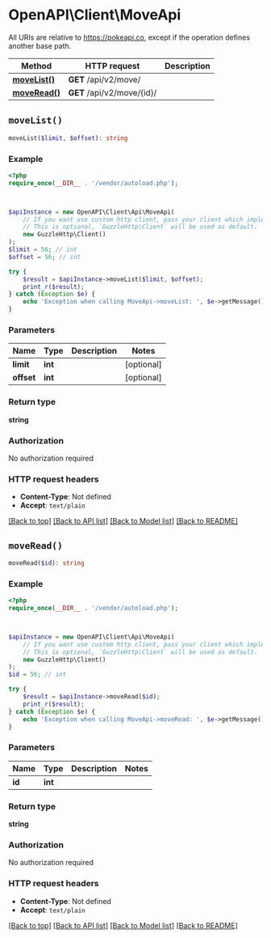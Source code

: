 # OpenAPI\Client\MoveApi

All URIs are relative to https://pokeapi.co, except if the operation defines another base path.

| Method | HTTP request | Description |
| ------------- | ------------- | ------------- |
| [**moveList()**](MoveApi.md#moveList) | **GET** /api/v2/move/ |  |
| [**moveRead()**](MoveApi.md#moveRead) | **GET** /api/v2/move/{id}/ |  |


## `moveList()`

```php
moveList($limit, $offset): string
```



### Example

```php
<?php
require_once(__DIR__ . '/vendor/autoload.php');



$apiInstance = new OpenAPI\Client\Api\MoveApi(
    // If you want use custom http client, pass your client which implements `GuzzleHttp\ClientInterface`.
    // This is optional, `GuzzleHttp\Client` will be used as default.
    new GuzzleHttp\Client()
);
$limit = 56; // int
$offset = 56; // int

try {
    $result = $apiInstance->moveList($limit, $offset);
    print_r($result);
} catch (Exception $e) {
    echo 'Exception when calling MoveApi->moveList: ', $e->getMessage(), PHP_EOL;
}
```

### Parameters

| Name | Type | Description  | Notes |
| ------------- | ------------- | ------------- | ------------- |
| **limit** | **int**|  | [optional] |
| **offset** | **int**|  | [optional] |

### Return type

**string**

### Authorization

No authorization required

### HTTP request headers

- **Content-Type**: Not defined
- **Accept**: `text/plain`

[[Back to top]](#) [[Back to API list]](../../README.md#endpoints)
[[Back to Model list]](../../README.md#models)
[[Back to README]](../../README.md)

## `moveRead()`

```php
moveRead($id): string
```



### Example

```php
<?php
require_once(__DIR__ . '/vendor/autoload.php');



$apiInstance = new OpenAPI\Client\Api\MoveApi(
    // If you want use custom http client, pass your client which implements `GuzzleHttp\ClientInterface`.
    // This is optional, `GuzzleHttp\Client` will be used as default.
    new GuzzleHttp\Client()
);
$id = 56; // int

try {
    $result = $apiInstance->moveRead($id);
    print_r($result);
} catch (Exception $e) {
    echo 'Exception when calling MoveApi->moveRead: ', $e->getMessage(), PHP_EOL;
}
```

### Parameters

| Name | Type | Description  | Notes |
| ------------- | ------------- | ------------- | ------------- |
| **id** | **int**|  | |

### Return type

**string**

### Authorization

No authorization required

### HTTP request headers

- **Content-Type**: Not defined
- **Accept**: `text/plain`

[[Back to top]](#) [[Back to API list]](../../README.md#endpoints)
[[Back to Model list]](../../README.md#models)
[[Back to README]](../../README.md)
